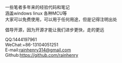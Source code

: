 一些笔者多年来的经验代码和笔记  
涵盖windows  linux  各种MCU等  
大家可以免费使用，可以用于任何用途，但是记得注明出处  

倡导开源，因为开源才能让我们进步更快，走的更远

QQ:1444197961  
WeChat:+86-13104051251  
E-mail:rainhenry314@gmail.com  
Github:https://github.com/rainhenry


